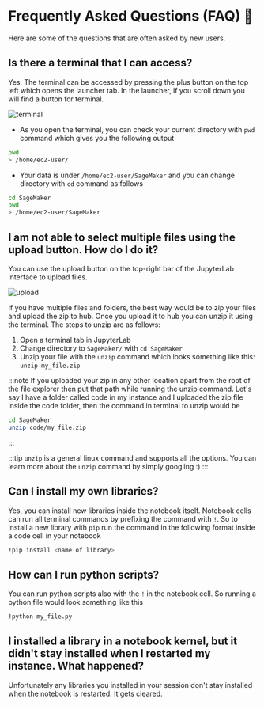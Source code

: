 # Frequently Asked Questions (FAQ) 📜

Here are some of the questions that are often asked by new users.

## Is there a terminal that I can access?

Yes, The terminal can be accessed by pressing the plus button on the top left which opens the launcher tab. In the launcher, if you scroll down you will find a button for terminal.

![terminal](/img/terminal.jpg)

- As you open the terminal, you can check your current directory with `pwd` command which gives you the following output

```bash
pwd
> /home/ec2-user/
```

- Your data is under `/home/ec2-user/SageMaker` and you can change directory with `cd` command as follows

```bash
cd SageMaker
pwd
> /home/ec2-user/SageMaker
```

## I am not able to select multiple files using the upload button. How do I do it?

You can use the upload button on the top-right bar of the JupyterLab interface to upload files.

![upload](/img/upload.jpg)

If you have multiple files and folders, the best way would be to zip your files and upload the zip to hub. Once you upload it to hub you can unzip it using the terminal. The steps to unzip are as follows:

1. Open a terminal tab in JupyterLab
2. Change directory to `SageMaker/` with `cd SageMaker`
3. Unzip your file with the `unzip` command which looks something like this: `unzip my_file.zip`

:::note
If you uploaded your zip in any other location apart from the root of the file explorer then put that path while running the unzip command. Let's say I have a folder called code in my instance and I uploaded the zip file inside the code folder, then the command in terminal to unzip would be

```bash
cd SageMaker
unzip code/my_file.zip
```

:::

:::tip
`unzip` is a general linux command and supports all the options. You can learn more about the `unzip` command by simply googling :)
:::

## Can I install my own libraries?

Yes, you can install new libraries inside the notebook itself. Notebook cells can run all terminal commands by prefixing the command with `!`. So to install a new library with `pip` run the command in the following format inside a code cell in your notebook

```bash
!pip install <name of library>
```

## How can I run python scripts?

You can run python scripts also with the `!` in the notebook cell. So running a python file would look something like this

```bash
!python my_file.py
```

## I installed a library in a notebook kernel, but it didn't stay installed when I restarted my instance. What happened?

Unfortunately any libraries you installed in your session don't stay installed when the notebook is restarted. It gets cleared.
